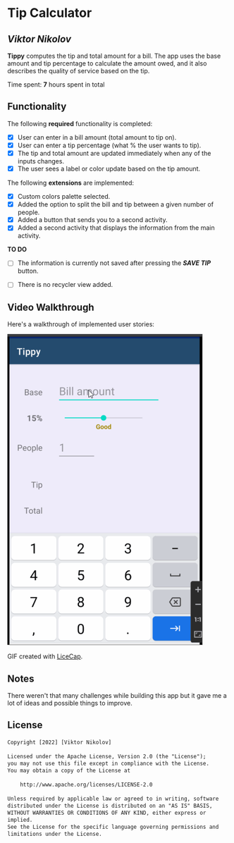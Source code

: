 # Tip Calculator

## *Viktor Nikolov*

**Tippy** computes the tip and total amount for a bill. The app uses the base amount and tip percentage to calculate the amount owed, and it also describes the quality of service based on the tip.

Time spent: **7** hours spent in total

## Functionality

The following **required** functionality is completed:

* [x] User can enter in a bill amount (total amount to tip on).
* [x] User can enter a tip percentage (what % the user wants to tip).
* [x] The tip and total amount are updated immediately when any of the inputs changes.
* [x] The user sees a label or color update based on the tip amount.

The following **extensions** are implemented:

* [x] Custom colors palette selected.
* [x] Added the option to split the bill and tip between a given number of people.
* [x] Added a button that sends you to a second activity.
* [x] Added a second activity that displays the information from the main activity.

**TO DO**
* [ ] The information is currently not saved after pressing the ***SAVE TIP*** button.
* [ ] There is no recycler view added.


## Video Walkthrough

Here's a walkthrough of implemented user stories:

<img src='https://github.com/viktornikolov069/Tippy/blob/main/TippyGif.gif' title='Video Walkthrough' width='' alt='Video Walkthrough' />

GIF created with [LiceCap](http://www.cockos.com/licecap/).

## Notes

There weren't that many challenges while building this app but it gave me a lot of ideas and possible things to improve.

## License

    Copyright [2022] [Viktor Nikolov]

    Licensed under the Apache License, Version 2.0 (the "License");
    you may not use this file except in compliance with the License.
    You may obtain a copy of the License at

        http://www.apache.org/licenses/LICENSE-2.0

    Unless required by applicable law or agreed to in writing, software
    distributed under the License is distributed on an "AS IS" BASIS,
    WITHOUT WARRANTIES OR CONDITIONS OF ANY KIND, either express or implied.
    See the License for the specific language governing permissions and
    limitations under the License.
